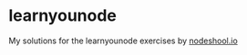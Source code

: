 # learnyounode
My solutions for the learnyounode exercises by [nodeshool.io](https://github.com/workshopper/learnyounode)
